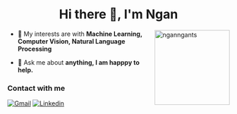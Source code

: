 <h1 align="center">Hi there 👋, I'm Ngan</h1>

<img align='right' height = 170 src="https://github-readme-stats.vercel.app/api?username=nganngants&show_icons=true&locale=en" alt="nganngants">

- 🌱 My interests are with **Machine Learning, Computer Vision, Natural Language Processing**

- 💬 Ask me about **anything, I am happpy to help.**

### Contact with me 

[![Gmail](https://img.shields.io/badge/Gmail-D14836?style=for-the-badge&logo=gmail&logoColor=white&url=https://gmail.com)](mailto:nganvtt.work@gmail.com)
[![Linkedin](https://img.shields.io/badge/linkedin-%230077B5.svg?style=for-the-badge&logo=linkedin&logoColor=white&url=https://www.linkedin.com/in/ngan-vo-tran-thu)](https://www.linkedin.com/in/ngan-vo-tran-thu/)


